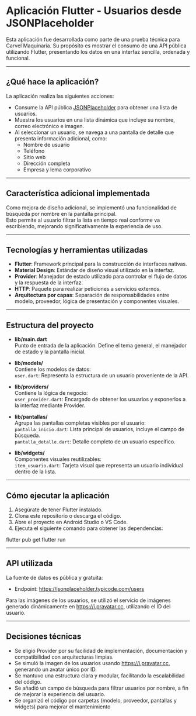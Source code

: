 # Aplicación Flutter - Usuarios desde JSONPlaceholder

Esta aplicación fue desarrollada como parte de una prueba técnica para Carvel Maquinaria. Su propósito es mostrar el consumo de una API pública utilizando Flutter, presentando los datos en una interfaz sencilla, ordenada y funcional.

---

## ¿Qué hace la aplicación?

La aplicación realiza las siguientes acciones:

- Consume la API pública [JSONPlaceholder](https://jsonplaceholder.typicode.com/users) para obtener una lista de usuarios.
- Muestra los usuarios en una lista dinámica que incluye su nombre, correo electrónico e imagen.
- Al seleccionar un usuario, se navega a una pantalla de detalle que presenta información adicional, como:
  - Nombre de usuario
  - Teléfono
  - Sitio web
  - Dirección completa
  - Empresa y lema corporativo

---

## Característica adicional implementada

Como mejora de diseño adicional, se implementó una funcionalidad de búsqueda por nombre en la pantalla principal.  
Esto permite al usuario filtrar la lista en tiempo real conforme va escribiendo, mejorando significativamente la experiencia de uso.

---

## Tecnologías y herramientas utilizadas

- **Flutter**: Framework principal para la construcción de interfaces nativas.
- **Material Design**: Estándar de diseño visual utilizado en la interfaz.
- **Provider**: Manejador de estado utilizado para controlar el flujo de datos y la respuesta de la interfaz.
- **HTTP**: Paquete para realizar peticiones a servicios externos.
- **Arquitectura por capas**: Separación de responsabilidades entre modelo, proveedor, lógica de presentación y componentes visuales.

---

## Estructura del proyecto

- **lib/main.dart**  
  Punto de entrada de la aplicación. Define el tema general, el manejador de estado y la pantalla inicial.

- **lib/models/**  
  Contiene los modelos de datos:  
  `user.dart`: Representa la estructura de un usuario proveniente de la API.

- **lib/providers/**  
  Contiene la lógica de negocio:  
  `user_provider.dart`: Encargado de obtener los usuarios y exponerlos a la interfaz mediante Provider.

- **lib/pantallas/**  
  Agrupa las pantallas completas visibles por el usuario:  
  `pantalla_inicio.dart`: Lista principal de usuarios, incluye el campo de búsqueda.  
  `pantalla_detalle.dart`: Detalle completo de un usuario específico.

- **lib/widgets/**  
  Componentes visuales reutilizables:  
  `item_usuario.dart`: Tarjeta visual que representa un usuario individual dentro de la lista.

---

## Cómo ejecutar la aplicación

1. Asegúrate de tener Flutter instalado.
2. Clona este repositorio o descarga el código.
3. Abre el proyecto en Android Studio o VS Code.
4. Ejecuta el siguiente comando para obtener las dependencias:

flutter pub get
flutter run

---

## API utilizada
La fuente de datos es pública y gratuita:
- Endpoint: https://jsonplaceholder.typicode.com/users

Para las imágenes de los usuarios, se utilizó el servicio de imágenes generado dinámicamente en https://i.pravatar.cc, utilizando el ID del usuario.

---

## Decisiones técnicas
- Se eligió Provider por su facilidad de implementación, documentación y compatibilidad con arquitecturas limpias.
- Se simuló la imagen de los usuarios usando https://i.pravatar.cc, generando un avatar único por ID.
- Se mantuvo una estructura clara y modular, facilitando la escalabilidad del código.
- Se añadió un campo de búsqueda para filtrar usuarios por nombre, a fin de mejorar la experiencia del usuario.
- Se organizó el código por carpetas (modelo, proveedor, pantallas y widgets) para mejorar el mantenimiento